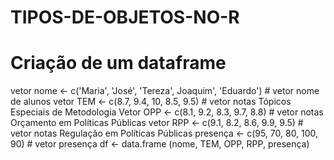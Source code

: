 # TIPOS-DE-OBJETOS-NO-R
# Criação de um dataframe
vetor nome <- c('Maria', 'José', 'Tereza', Joaquim', 'Eduardo') # vetor nome de alunos
vetor TEM <- c(8.7, 9.4, 10, 8.5, 9.5) # vetor notas Tópicos Especiais de Metodologia
Vetor OPP <- c(8.1, 9.2, 8.3, 9.7, 8.8) # vetor notas Orçamento em Políticas Públicas
vetor RPP <- c(9.1, 8.2, 8.6, 9.9, 9.5) # vetor notas Regulação em Políticas Públicas
presença <- c(95, 70, 80, 100, 90) # vetor presença 
df <- data.frame (nome, TEM, OPP, RPP, presença)
